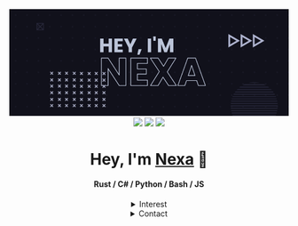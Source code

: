 <div align='center'><img href='https://nexa.dev/' src='https://github.com/9cqes/9cqes/blob/main/assets/banner.png?raw=true'></img></div>
<div align='center'>
  <img src="https://img.shields.io/github/stars/9cqes?style=for-the-badge&color=B4BEFE&logoColor=CDD6F4&labelColor=11111B">
  <img src="https://img.shields.io/github/followers/9cqes?style=for-the-badge&color=B4BEFE&logoColor=CDD6F4&labelColor=11111B">
  <img href='https://nexa.dev' src='https://img.shields.io/website?style=for-the-badge&color=B4BEFE&logoColor=CDD6F4&labelColor=11111B&up_message=online&url=https%3A%2F%2Fnexa.dev'>
</div>
<div align='center'><h1>Hey, I'm <a href='https://nexa.dev'>Nexa</a> 👋</h1></div>
<div align='center'><h4>Rust / C# / Python / Bash / JS</h4></div>


<details align='center'>
  <summary>Interest</summary>
  <p>Coding</p>
  <p>GNU/Linux</p>
  <p>Privacy</p>
  <p>Security</p>
  <p>Hacking</p>
</details>
<details align='center'>
  <summary>Contact</summary>
  <p>Email: contact@nexa.dev</p>
  <p>Matrix: z54jbl:matrix.org</p>
</details>
